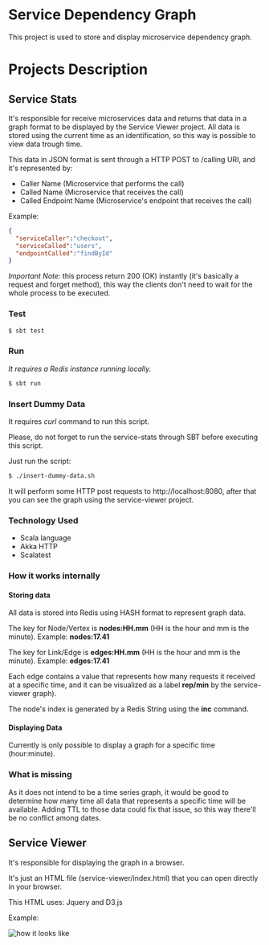 Service Dependency Graph
====

This project is used to store and display microservice dependency graph.


# Projects Description


## Service Stats


It's responsible for receive microservices data and returns that data in a graph format to be displayed by the Service Viewer project. All data is stored using the current time as an identification, so this way is possible to view data trough time.


This data in JSON format is sent through a HTTP POST to /calling URI, and it's represented by:

* Caller Name (Microservice that performs the call)
* Called Name (Microservice that receives the call)
* Called Endpoint Name (Microservice's endpoint that receives the call)


Example:

```json
{
  "serviceCaller":"checkout",
  "serviceCalled":"users",
  "endpointCalled":"findById"
}
```

*Important Note:* this process return 200 (OK) instantly (it's basically a request and forget method), this way the clients don't need to wait for the whole process to be executed.


### Test

```sh
$ sbt test
```


### Run

*It requires a Redis instance running locally.*


```sh
$ sbt run
```


### Insert Dummy Data

It requires *curl* command to run this script.

Please, do not forget to run the service-stats through SBT before executing this script.


Just run the script:

```sh
$ ./insert-dummy-data.sh
```

It will perform some HTTP post requests to http://localhost:8080, after that you can see the graph using the service-viewer project.


### Technology Used


* Scala language
* Akka HTTP
* Scalatest


### How it works internally


#### Storing data


All data is stored into Redis using HASH format to represent graph data.

The key for Node/Vertex is **nodes:HH.mm** (HH is the hour and mm is the minute). Example: **nodes:17.41**

The key for Link/Edge is **edges:HH.mm** (HH is the hour and mm is the minute). Example: **edges:17.41**

Each edge contains a value that represents how many requests it received at a specific time,
and it can be visualized as a label **rep/min** by the service-viewer graph).

The node's index is generated by a Redis String using the **inc** command.


#### Displaying Data


Currently is only possible to display a graph for a specific time (hour:minute).


### What is missing


As it does not intend to be a time series graph, it would be good to determine how many time all data that represents a specific time will be available. Adding TTL to those data could fix that issue, so this way there'll be no conflict among dates.


## Service Viewer


It's responsible for displaying the graph in a browser.

It's just an HTML file (service-viewer/index.html) that you can open directly in your browser.

This HTML uses: Jquery and D3.js


Example:

![how it looks like](https://raw.githubusercontent.com/rlazoti/microservice-dependency-graph/master/service-viewer/screenshot.png)